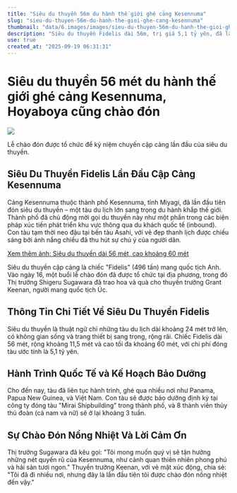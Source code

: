 ```yaml
---
title: "Siêu du thuyền 56m du hành thế giới ghé cảng Kesennuma"
slug: "sieu-du-thuyen-56m-du-hanh-the-gioi-ghe-cang-kesennuma"
thumbnail: "data/6.images/images/sieu-du-thuyen-56m-du-hanh-the-gioi-ghe-cang-kesennuma.webp"
description: "Siêu du thuyền Fidelis dài 56m, trị giá 5,1 tỷ yên, đã lần đầu tiên cập cảng Kesennuma, tỉnh Miyagi. Đây là một phần trong nỗ lực thúc đẩy du lịch của thành phố."
use: true
created_at: "2025-09-19 06:31:31"
---
```


# Siêu du thuyền 56 mét du hành thế giới ghé cảng Kesennuma, Hoyaboya cũng chào đón

![](/images/20250917-00000041-khks-000-2-view.webp)

Lễ chào đón được tổ chức để kỷ niệm chuyến cập cảng lần đầu của siêu du thuyền.

## Siêu Du Thuyền Fidelis Lần Đầu Cập Cảng Kesennuma

Cảng Kesennuma thuộc thành phố Kesennuma, tỉnh Miyagi, đã lần đầu tiên đón siêu du thuyền – một tàu du lịch lớn sang trọng du hành khắp thế giới. Thành phố đã chủ động mời gọi du thuyền này như một phần trong các biện pháp xúc tiến phát triển khu vực thông qua du khách quốc tế (inbound). Con tàu tạm thời neo đậu tại bến tàu Asahi, với vẻ đẹp thanh lịch được chiếu sáng bởi ánh nắng chiều đã thu hút sự chú ý của người dân.

[Xem thêm ảnh: Siêu du thuyền dài 56 mét, cao khoảng 60 mét](https://kahoku.news/articles/20250917khn000041.html?format=slide&page=2)

Siêu du thuyền cập cảng là chiếc "Fidelis" (496 tấn) mang quốc tịch Anh. Vào ngày 16, một buổi lễ chào đón đã được tổ chức tại địa phương, trong đó Thị trưởng Shigeru Sugawara đã trao hoa và quà cho thuyền trưởng Grant Keenan, người mang quốc tịch Úc.

## Thông Tin Chi Tiết Về Siêu Du Thuyền Fidelis

Siêu du thuyền là thuật ngữ chỉ những tàu du lịch dài khoảng 24 mét trở lên, có không gian sống và trang thiết bị sang trọng, rộng rãi. Chiếc Fidelis dài 56 mét, rộng khoảng 11,5 mét và cao tối đa khoảng 60 mét, với chi phí đóng tàu ước tính là 5,1 tỷ yên.

## Hành Trình Quốc Tế và Kế Hoạch Bảo Dưỡng

Cho đến nay, tàu đã liên tục hành trình, ghé qua nhiều nơi như Panama, Papua New Guinea, và Việt Nam. Con tàu sẽ được bảo dưỡng định kỳ tại công ty đóng tàu "Mirai Shipbuilding" trong thành phố, và 8 thành viên thủy thủ đoàn (cả nam và nữ) sẽ ở lại khoảng 3 tuần.

## Sự Chào Đón Nồng Nhiệt Và Lời Cảm Ơn

Thị trưởng Sugawara đã kêu gọi: "Tôi mong muốn quý vị sẽ tận hưởng những nét quyến rũ của Kesennuma, như cảnh quan thiên nhiên phong phú và hải sản tươi ngon." Thuyền trưởng Keenan, với vẻ mặt xúc động, chia sẻ: "Tôi đã đi nhiều nơi, nhưng đây là lần đầu tiên tôi được chào đón nồng nhiệt đến vậy."